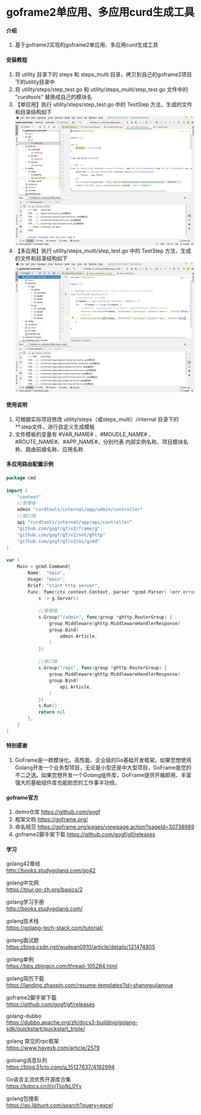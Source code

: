 # goframe2单应用、多应用curd生成工具

#### 介绍
1. 基于goframe2实现的goframe2单应用、多应用curd生成工具

#### 安装教程
1. 将 utility 目录下的 steps 和 steps_multi 目录，拷贝到自己的goframe2项目下的utility目录中
2. 将 utility/steps/step_test.go 和 utility/steps_multi/step_test.go 文件中的 "curdtools" 替换成自己的模块名
3. 【单应用】执行 utility/steps/step_test.go 中的 TestStep 方法，生成的文件和目录结构如下
![](./img/1.png) 
4. 【多应用】执行 utility/steps_multi/step_test.go 中的 TestStep 方法，生成的文件和目录结构如下
![](./img/2.png)

#### 使用说明

1. 可根据实际项目修改 utility/steps（或steps_multi）/internal 目录下的 **.step文件，进行自定义生成模板
2. 文件模板的变量有 #VAR_NAME# 、#MOUDLE_NAME# 、#ROUTE_NAME#、#APP_NAME#，分别代表 内部实例名称、项目模块名称、路由前缀名称、应用名称

#### 多应用路由配置示例
```go
package cmd

import (
	"context"
	//管理端
	admin "curdtools/internal/app/admin/controller"
	//接口端
	api "curdtools/internal/app/api/controller"
	"github.com/gogf/gf/v2/frame/g"
	"github.com/gogf/gf/v2/net/ghttp"
	"github.com/gogf/gf/v2/os/gcmd"
)

var (
	Main = gcmd.Command{
		Name:  "main",
		Usage: "main",
		Brief: "start http server",
		Func: func(ctx context.Context, parser *gcmd.Parser) (err error) {
			s := g.Server()

			//管理端
			s.Group("/admin", func(group *ghttp.RouterGroup) {
				group.Middleware(ghttp.MiddlewareHandlerResponse)
				group.Bind(
					admin.Article,
				)
			})

			//接口端
			s.Group("/api", func(group *ghttp.RouterGroup) {
				group.Middleware(ghttp.MiddlewareHandlerResponse)
				group.Bind(
					api.Article,
				)
			})
			s.Run()
			return nil
		},
	}
)
```

#### 特别感谢
1. GoFrame是一款模块化、高性能、企业级的Go基础开发框架。如果您想使用Golang开发一个业务型项目，无论是小型还是中大型项目，GoFrame是您的不二之选。如果您想开发一个Golang组件库，GoFrame提供开箱即用、丰富强大的基础组件库也能助您的工作事半功倍。

#### goframe官方
1. demo仓库 https://github.com/gogf
2. 框架文档 https://goframe.org/
3. 命名规范 https://goframe.org/pages/viewpage.action?pageId=30738989
4. goframe2脚手架下载 https://github.com/gogf/gf/releases

#### 学习

golang42章经   
http://books.studygolang.com/go42

golang中文网   
https://tour.go-zh.org/basics/2

golang学习手册  
http://books.studygolang.com/ 
 
golang技术栈  
https://golang-tech-stack.com/tutorial/

golang面试题  
https://blog.csdn.net/wudean0910/article/details/121474805

golang单例  
https://bbs.zblogcn.com/thread-105284.html

golang简历下载  
https://landing.zhaopin.com/resume-templates?id=shangwujianyue

goframe2脚手架下载  
https://github.com/gogf/gf/releases

golang-dubbo  
https://dubbo.apache.org/zh/docs3-building/golang-sdk/quickstart/quickstart_triple/

golang 常见的rpc框架    
https://www.haveyb.com/article/2579

goloang消息队列    
https://blog.51cto.com/u_15127637/4192994

Go语言主流优秀开源库合集    
https://kdocs.cn/l/cjTlioIkL0Yy

golang包搜索  
https://go.libhunt.com/search?query=excel


